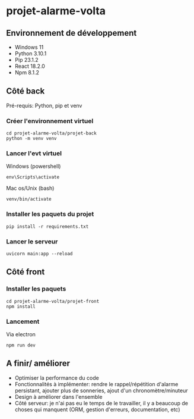 # projet-alarme-volta


## Environnement de développement

* Windows 11
* Python 3.10.1
* Pip 23.1.2
* React 18.2.0
* Npm 8.1.2


## Côté back

Pré-requis: Python, pip et venv

### Créer l'environnement virtuel

```
cd projet-alarme-volta/projet-back
python -m venv venv
```

### Lancer l'evt virtuel

Windows (powershell)
```
env\Scripts\activate 
```

Mac os/Unix (bash)
```
venv/bin/activate
```

### Installer les paquets du projet

```
pip install -r requirements.txt
```

### Lancer le serveur
```
uvicorn main:app --reload
```


## Côté front

### Installer les paquets
```
cd projet-alarme-volta/projet-front
npm install 
```

### Lancement
Via electron
```
npm run dev
```


## A finir/ améliorer
* Optimiser la performance du code
* Fonctionnalités à implémenter: rendre le rappel/répétition d'alarme persistant, ajouter plus de sonneries, ajout d'un chronomètre/minuteur
* Design à améliorer dans l'ensemble
* Côté serveur: je n'ai pas eu le temps de le travailler, il y a beaucoup de choses qui manquent (ORM, gestion d'erreurs, documentation, etc)